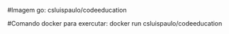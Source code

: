 #Imagem go: csluispaulo/codeeducation

#Comando docker para exercutar: docker run csluispaulo/codeeducation
